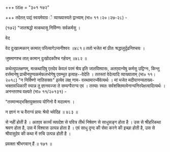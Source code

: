 +++
title = "३०१ १७२"

+++
तदेतत् पद्यं स्वयमेवाग्र े व्याख्यास्यते द्वाभ्याम् (भा० ११।२०।२७-२८) - 

(१७२) "जातश्रद्धो मत्कथासु निर्विण्णः सर्वकर्मसु । 

वेद 

वेद दुःखात्मकान् कामात् परित्यागेऽप्यनीश्वरः ॥४८१॥ ततो भजेत मां प्रीतः श्रद्धालुर्दृढ़निश्चयः । 

जुषमाणश्च तात् कामान् दुःखोदर्कांश्च गर्हयन् ॥४८२ ॥ 

कथेत्युपलक्षणम्, मत्कथादिषु एतदेव केवलं परमं श्रेय इति जातविश्वासः, अतएवान्येषु कर्मसु उद्विग्नः, किन्तु वर्त्तमानेषु प्राचीनपुण्यकर्मफलभोगेषु एवम्भूत इत्याह--वेदेति । ततस्तां वेदेत्यादि व्याख्याताम् (भा० ११।२०१८) "न निर्विष्णो नातिसक्तः" इत्येव लक्ष् णाम- वस्थामारभ्यैवेत्यर्थः । मां भजेत मदीयानन्यताख्य-भक्तावधिकारी स्यान्न तु ज्ञानवज्जा ते सम्यग्वैराग्य एव । तस्याः स्वतः सर्वशक्तिमत्वेनान्यनिरपेक्षत्वादित्यर्थः । अनन्तरश्च वक्ष्यते (भा० ११/२०१३१) - 

"तस्मान्मद्भक्तियुक्तस्य योगिनो वै मदात्मनः । 

न ज्ञानं न च वैराग्यं प्रायः श्रेयो भवेदिह ॥ ४८३ ॥ 

से नहीं होती है । अतएव कार्य्यं व्यपदेश से पवित्र तीर्थ निषेवण से साधुसङ्ग होता है । उस से श्रीहरिकथा श्रवण होता है, उस में विश्वास उत्पन्न होता है । एवं साधु दृन्द की सेवा करने की इच्छा होती है, उस से श्रीवासुदेव की कथा में रुचि उत्पन्न होती है । 

प्रवक्ता श्रीभगवान् हैं ॥ १७१ ॥ 
